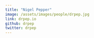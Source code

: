 ```yaml
---
title: "Nigel Pepper"
image: /assets/images/people/drpep.jpg
link: drpep.io
github: drpep
twitter: drpep
---
```


